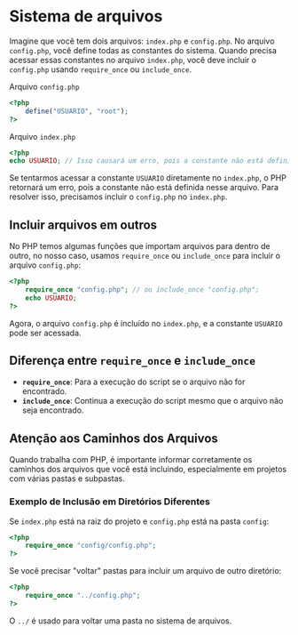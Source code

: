 # Sistema de arquivos

Imagine que você tem dois arquivos: `index.php` e `config.php`. No arquivo `config.php`, você define todas as constantes do sistema. Quando precisa acessar essas constantes no arquivo `index.php`, você deve incluir o `config.php` usando `require_once` ou `include_once`.

 Arquivo `config.php`

```php
<?php 
	define("USUARIO", "root");
?>
```

Arquivo `index.php`

```php
<?php 
echo USUARIO; // Isso causará um erro, pois a constante não está definida aqui ?>
```

Se tentarmos acessar a constante `USUARIO` diretamente no `index.php`, o PHP retornará um erro, pois a constante não está definida nesse arquivo. Para resolver isso, precisamos incluir o `config.php` no `index.php`.

## Incluir arquivos em outros

No PHP temos algumas funções que importam arquivos para dentro de outro, no nosso caso, usamos `require_once` ou `include_once` para incluir o arquivo `config.php`:


```php
<?php 	
	require_once "config.php"; // ou include_once "config.php"; 	
	echo USUARIO; 
?>
```

Agora, o arquivo `config.php` é incluído no `index.php`, e a constante `USUARIO` pode ser acessada.

## Diferença entre `require_once` e `include_once`

- **`require_once`**: Para a execução do script se o arquivo não for encontrado.
- **`include_once`**: Continua a execução do script mesmo que o arquivo não seja encontrado.

## Atenção aos Caminhos dos Arquivos

Quando trabalha com PHP, é importante informar corretamente os caminhos dos arquivos que você está incluindo, especialmente em projetos com várias pastas e subpastas.

### Exemplo de Inclusão em Diretórios Diferentes

Se `index.php` está na raiz do projeto e `config.php` está na pasta `config`:


```php
<?php 
	require_once "config/config.php"; 
?>
```


Se você precisar "voltar" pastas para incluir um arquivo de outro diretório:


```php
<?php
	require_once "../config.php"; 
?>
```

O `../` é usado para voltar uma pasta no sistema de arquivos.